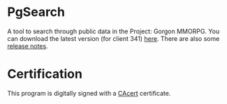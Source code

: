 # PgSearch

A tool to search through public data in the Project: Gorgon MMORPG. You can download the latest version (for client 341) [here](https://github.com/dlebansais/PgSearch-Disclosed/releases/download/v1.0.0.548/PgSearch.exe).
There are also some [release notes](https://github.com/dlebansais/PgSearch-Disclosed/blob/master/ReleaseNotes.md).

# Certification
This program is digitally signed with a [CAcert](https://www.cacert.org/) certificate.

